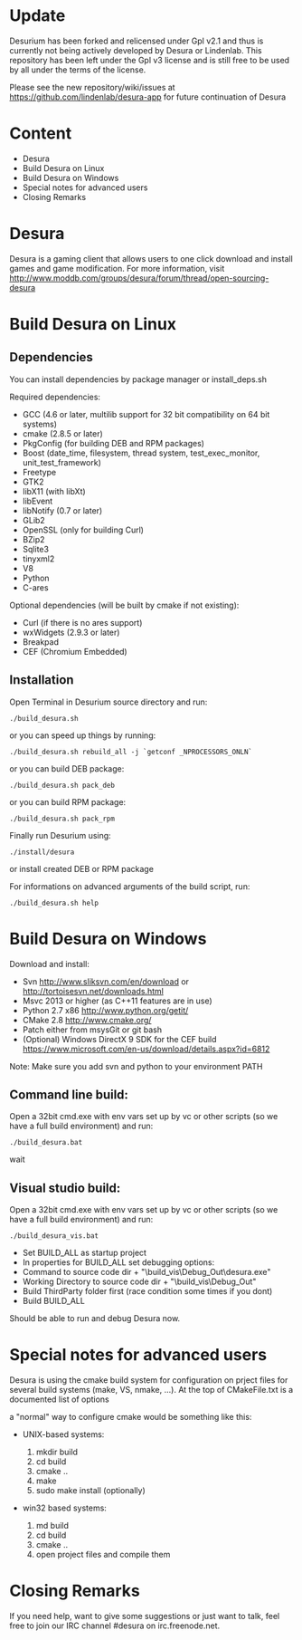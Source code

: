 Update
==================

Desurium has been forked and relicensed under Gpl v2.1 and thus is currently not being actively developed by Desura or Lindenlab. This repository has been left under the Gpl v3 license and is still free to be used by all under the terms of the license.

Please see the new repository/wiki/issues at https://github.com/lindenlab/desura-app for future continuation of Desura




Content
==================

 * Desura
 * Build Desura on Linux
 * Build Desura on Windows
 * Special notes for advanced users
 * Closing Remarks

Desura
===================

Desura is a gaming client that allows users to one click download and install games and game modification.
For more information, visit http://www.moddb.com/groups/desura/forum/thread/open-sourcing-desura


Build Desura on Linux
===================

Dependencies
------------

You can install dependencies by package manager or install_deps.sh

Required dependencies:

 * GCC (4.6 or later, multilib support for 32 bit compatibility on 64 bit systems)
 * cmake (2.8.5 or later)
 * PkgConfig (for building DEB and RPM packages)
 * Boost (date_time, filesystem, thread system, test_exec_monitor, unit_test_framework)
 * Freetype
 * GTK2
 * libX11 (with libXt)
 * libEvent
 * libNotify (0.7 or later)
 * GLib2
 * OpenSSL (only for building Curl)
 * BZip2
 * Sqlite3
 * tinyxml2
 * V8
 * Python
 * C-ares

Optional dependencies (will be built by cmake if not existing):
- Curl (if there is no ares support)
- wxWidgets (2.9.3 or later)
- Breakpad
- CEF (Chromium Embedded)

Installation
------------

Open Terminal in Desurium source directory and run:

    ./build_desura.sh

or you can speed up things by running:

    ./build_desura.sh rebuild_all -j `getconf _NPROCESSORS_ONLN`

or you can build DEB package:

    ./build_desura.sh pack_deb

or you can build RPM package:

    ./build_desura.sh pack_rpm

Finally run Desurium using:

    ./install/desura

or install created DEB or RPM package

For informations on advanced arguments of the build script, run:

    ./build_desura.sh help

Build Desura on Windows
=====================

Download and install:

 * Svn http://www.sliksvn.com/en/download or http://tortoisesvn.net/downloads.html
 * Msvc 2013 or higher (as C++11 features are in use)
 * Python 2.7 x86 http://www.python.org/getit/
 * CMake 2.8 http://www.cmake.org/
 * Patch either from msysGit or git bash
 * (Optional) Windows DirectX 9 SDK for the CEF build https://www.microsoft.com/en-us/download/details.aspx?id=6812

Note: Make sure you add svn and python to your environment PATH

## Command line build:

Open a 32bit cmd.exe with env vars set up by vc or other scripts (so we have a full build environment) and run:

    ./build_desura.bat

wait


## Visual studio build:

Open a 32bit cmd.exe with env vars set up by vc or other scripts (so we have a full build environment) and run:

    ./build_desura_vis.bat
	
* Set BUILD_ALL as startup project
* In properties for BUILD_ALL set debugging options:
 * Command to source code dir + "\build_vis\Debug_Out\desura.exe"
 * Working Directory to source code dir + "\build_vis\Debug_Out"
* Build ThirdParty folder first (race condition some times if you dont)
* Build BUILD_ALL
 
Should be able to run and debug Desura now.

Special notes for advanced users
=====================

Desura is using the cmake build system for configuration on prject files for several build systems (make, VS, nmake, ...).
At the top of CMakeFile.txt is a documented list of options

a "normal" way to configure cmake would be something like this:

  * UNIX-based systems:
    1. mkdir build
    2. cd build
    3. cmake ..
    4. make
    5. sudo make install (optionally)

  * win32 based systems:
    1. md build
    2. cd build
    3. cmake ..
    4. open project files and compile them

Closing Remarks
=====================

If you need help, want to give some suggestions or just want to talk, feel free to join our IRC channel #desura on irc.freenode.net.
